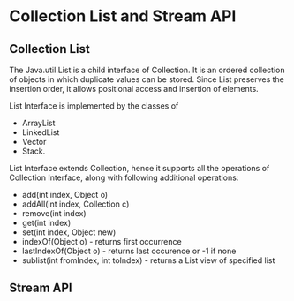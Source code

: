 # Collection List and Stream API


## Collection List

The Java.util.List is a child interface of Collection. 
It is an ordered collection of objects in which duplicate values can be stored. 
Since List preserves the insertion order, it allows positional access and insertion of elements. 

List Interface is implemented by the classes of 
-   ArrayList 
-   LinkedList 
-   Vector 
-   Stack.

List Interface extends Collection, hence it supports all the operations of Collection Interface, 
along with following additional operations:
-   add(int index, Object o)
-   addAll(int index, Collection c)
-   remove(int index)
-   get(int index)
-   set(int index, Object new)
-   indexOf(Object o)                   - returns first occurrence
-   lastIndexOf(Object o)               - returns last occurence or -1 if none
-   sublist(int fromIndex, int toIndex) - returns a List view of specified list


## Stream API